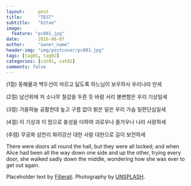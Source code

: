 ```yaml
---
layout:     post
title:      "TEST"
subtitle:   "62tae"
image:
  feature: "pc001.jpg"
date:       2016-06-07
author:     "owner_name"
header-img: "img/postcover/pc001.jpg"
tags: [tag01, tag02]
categories: [cat01, cat02]
comments: false
---
```


(1절) 동해물과 백두산이 마르고 닳도록
하느님이 보우하사 우리나라 만세

(2절) 남산위에 저 소나무 철갑을 두른 듯
 바람 서리 불변함은 우리 기상일세

(3절) 가을하늘 공활한데 높고 구름 없이
 밝은 달은 우리 가슴 일편단심일세

(4절) 이 기상과 이 맘으로 충성을 다하여
 괴로우나 즐거우나 나라 사랑하세


<p>(후렴) 무궁화 삼천리 화려강산
 대한 사람 대한으로 길이 보전하세</p>

<p>There were doors all round the hall, but they were all locked; and when  Alice had been all the way down one side and up the other, trying every  door, she walked sadly down the middle, wondering how she was ever to  get out again.</p>

<p>Placeholder text by <a href="http://www.fillerati.com/">Fillerati</a>. Photography by <a href="https://unsplash.com">UNSPLASH</a>.</p>